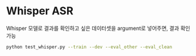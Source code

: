 # Whisper ASR

Whisper 모델로 결과를 확인하고 싶은 데이터셋을 argument로 넣어주면, 결과 확인 가능

```bash
python test_whisper.py --train --dev --eval_other --eval_clean
```

